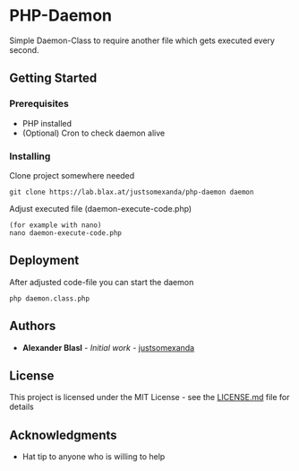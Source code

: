 # PHP-Daemon

Simple Daemon-Class to require another file which gets executed every second.

## Getting Started

### Prerequisites

* PHP installed
* (Optional) Cron to check daemon alive

### Installing

Clone project somewhere needed

```
git clone https://lab.blax.at/justsomexanda/php-daemon daemon
```

Adjust executed file (daemon-execute-code.php)

```
(for example with nano)
nano daemon-execute-code.php
```

## Deployment

After adjusted code-file you can start the daemon

```
php daemon.class.php
```

## Authors

* **Alexander Blasl** - *Initial work* - [justsomexanda](https://github.com/justsomexanda)


## License

This project is licensed under the MIT License - see the [LICENSE.md](LICENSE.md) file for details

## Acknowledgments

* Hat tip to anyone who is willing to help
